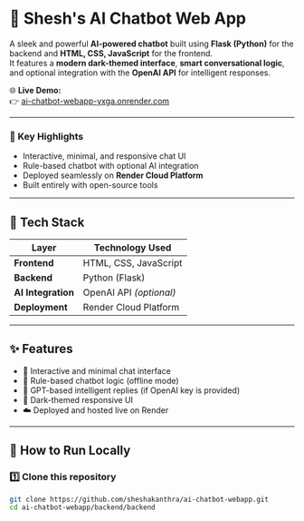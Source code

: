 # 🤖 Shesh's AI Chatbot Web App  

A sleek and powerful **AI-powered chatbot** built using **Flask (Python)** for the backend and **HTML, CSS, JavaScript** for the frontend.  
It features a **modern dark-themed interface**, **smart conversational logic**, and optional integration with the **OpenAI API** for intelligent responses.  

🌐 **Live Demo:**  
👉 [ai-chatbot-webapp-yxga.onrender.com](https://ai-chatbot-webapp-yxga.onrender.com)

---

### 🧠 Key Highlights
- Interactive, minimal, and responsive chat UI  
- Rule-based chatbot with optional AI integration  
- Deployed seamlessly on **Render Cloud Platform**  
- Built entirely with open-source tools  

---

## 🧩 Tech Stack

| Layer | Technology Used |
|-------|-----------------|
| **Frontend** | HTML, CSS, JavaScript |
| **Backend** | Python (Flask) |
| **AI Integration** | OpenAI API *(optional)* |
| **Deployment** | Render Cloud Platform |

---

## ✨ Features

- 💬 Interactive and minimal chat interface  
- 🧠 Rule-based chatbot logic (offline mode)  
- 🤖 GPT-based intelligent replies (if OpenAI key is provided)  
- 🌙 Dark-themed responsive UI  
- ☁️ Deployed and hosted live on Render  

---

## 🚀 How to Run Locally

### 1️⃣ Clone this repository
```bash
git clone https://github.com/sheshakanthra/ai-chatbot-webapp.git
cd ai-chatbot-webapp/backend/backend
